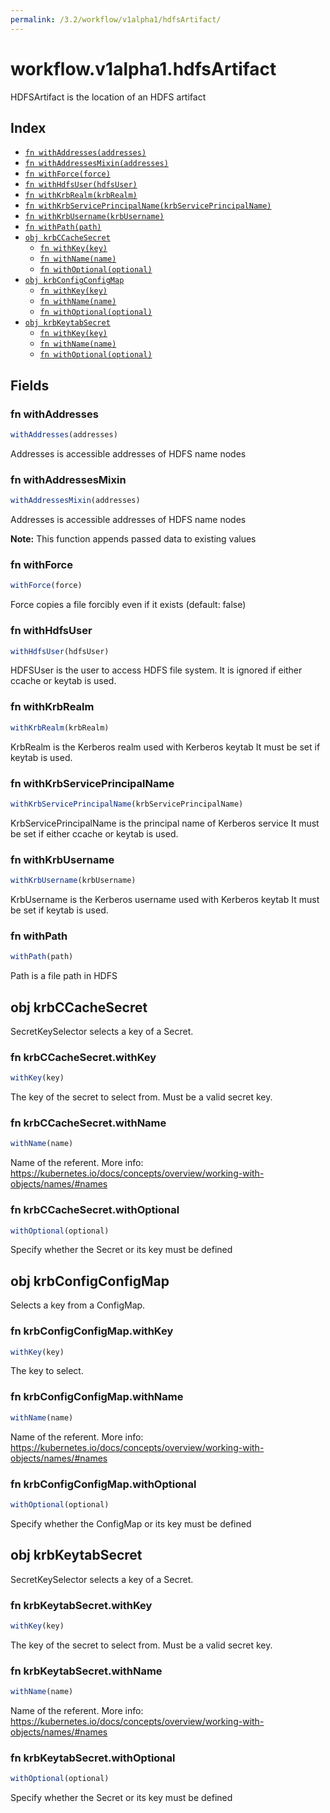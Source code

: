 ```yaml
---
permalink: /3.2/workflow/v1alpha1/hdfsArtifact/
---
```


# workflow.v1alpha1.hdfsArtifact

HDFSArtifact is the location of an HDFS artifact

## Index

* [`fn withAddresses(addresses)`](#fn-withaddresses)
* [`fn withAddressesMixin(addresses)`](#fn-withaddressesmixin)
* [`fn withForce(force)`](#fn-withforce)
* [`fn withHdfsUser(hdfsUser)`](#fn-withhdfsuser)
* [`fn withKrbRealm(krbRealm)`](#fn-withkrbrealm)
* [`fn withKrbServicePrincipalName(krbServicePrincipalName)`](#fn-withkrbserviceprincipalname)
* [`fn withKrbUsername(krbUsername)`](#fn-withkrbusername)
* [`fn withPath(path)`](#fn-withpath)
* [`obj krbCCacheSecret`](#obj-krbccachesecret)
  * [`fn withKey(key)`](#fn-krbccachesecretwithkey)
  * [`fn withName(name)`](#fn-krbccachesecretwithname)
  * [`fn withOptional(optional)`](#fn-krbccachesecretwithoptional)
* [`obj krbConfigConfigMap`](#obj-krbconfigconfigmap)
  * [`fn withKey(key)`](#fn-krbconfigconfigmapwithkey)
  * [`fn withName(name)`](#fn-krbconfigconfigmapwithname)
  * [`fn withOptional(optional)`](#fn-krbconfigconfigmapwithoptional)
* [`obj krbKeytabSecret`](#obj-krbkeytabsecret)
  * [`fn withKey(key)`](#fn-krbkeytabsecretwithkey)
  * [`fn withName(name)`](#fn-krbkeytabsecretwithname)
  * [`fn withOptional(optional)`](#fn-krbkeytabsecretwithoptional)

## Fields

### fn withAddresses

```ts
withAddresses(addresses)
```

Addresses is accessible addresses of HDFS name nodes

### fn withAddressesMixin

```ts
withAddressesMixin(addresses)
```

Addresses is accessible addresses of HDFS name nodes

**Note:** This function appends passed data to existing values

### fn withForce

```ts
withForce(force)
```

Force copies a file forcibly even if it exists (default: false)

### fn withHdfsUser

```ts
withHdfsUser(hdfsUser)
```

HDFSUser is the user to access HDFS file system. It is ignored if either ccache or keytab is used.

### fn withKrbRealm

```ts
withKrbRealm(krbRealm)
```

KrbRealm is the Kerberos realm used with Kerberos keytab It must be set if keytab is used.

### fn withKrbServicePrincipalName

```ts
withKrbServicePrincipalName(krbServicePrincipalName)
```

KrbServicePrincipalName is the principal name of Kerberos service It must be set if either ccache or keytab is used.

### fn withKrbUsername

```ts
withKrbUsername(krbUsername)
```

KrbUsername is the Kerberos username used with Kerberos keytab It must be set if keytab is used.

### fn withPath

```ts
withPath(path)
```

Path is a file path in HDFS

## obj krbCCacheSecret

SecretKeySelector selects a key of a Secret.

### fn krbCCacheSecret.withKey

```ts
withKey(key)
```

The key of the secret to select from.  Must be a valid secret key.

### fn krbCCacheSecret.withName

```ts
withName(name)
```

Name of the referent. More info: https://kubernetes.io/docs/concepts/overview/working-with-objects/names/#names

### fn krbCCacheSecret.withOptional

```ts
withOptional(optional)
```

Specify whether the Secret or its key must be defined

## obj krbConfigConfigMap

Selects a key from a ConfigMap.

### fn krbConfigConfigMap.withKey

```ts
withKey(key)
```

The key to select.

### fn krbConfigConfigMap.withName

```ts
withName(name)
```

Name of the referent. More info: https://kubernetes.io/docs/concepts/overview/working-with-objects/names/#names

### fn krbConfigConfigMap.withOptional

```ts
withOptional(optional)
```

Specify whether the ConfigMap or its key must be defined

## obj krbKeytabSecret

SecretKeySelector selects a key of a Secret.

### fn krbKeytabSecret.withKey

```ts
withKey(key)
```

The key of the secret to select from.  Must be a valid secret key.

### fn krbKeytabSecret.withName

```ts
withName(name)
```

Name of the referent. More info: https://kubernetes.io/docs/concepts/overview/working-with-objects/names/#names

### fn krbKeytabSecret.withOptional

```ts
withOptional(optional)
```

Specify whether the Secret or its key must be defined